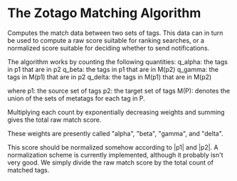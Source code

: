 The Zotago Matching Algorithm
=============================

Computes the match data between two sets of tags. This data can in turn be
used to compute a raw score suitable for ranking searches, or a normalized
score suitable for deciding whether to send notifications.

The algorithm works by counting the following quantities:
    q_alpha: the tags in p1 that are in p2
    q_beta: the tags in p1 that are in M(p2)
    q_gamma: the tags in M(p1) that are in p2
    q_delta: the tags in M(p1) that are in M(p2)

where
    p1: the source set of tags
    p2: the target set of tags
    M(P): denotes the union of the sets of metatags for each tag in P.

Multiplying each count by exponentially decreasing weights and summing gives
the total raw match score.

These weights are presently called "alpha", "beta", "gamma", and "delta".

This score should be normalized somehow according to |p1| and |p2|. A
normalization scheme is currently implemented, although it probably isn't
very good. We simply divide the raw match score by the total count of
matched tags.
